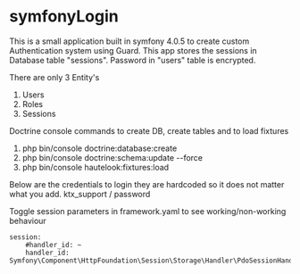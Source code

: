 # symfonyLogin
This is a small application built in symfony 4.0.5 to create custom Authentication system using Guard.
This app stores the sessions in Database table "sessions". Password in "users" table is encrypted.

There are only 3 Entity's
1. Users
2. Roles
3. Sessions

Doctrine console commands to create DB, create tables and to load fixtures
1. php bin/console doctrine:database:create
2. php bin/console doctrine:schema:update --force
3. php bin/console hautelook:fixtures:load

Below are the credentials to login they are hardcoded so it does not matter what you add. 
ktx_support / password

Toggle session parameters in framework.yaml to see working/non-working behaviour

    session:
        #handler_id: ~
        handler_id: Symfony\Component\HttpFoundation\Session\Storage\Handler\PdoSessionHandler
